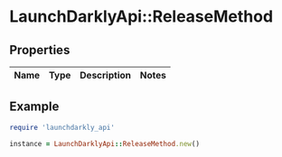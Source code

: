 # LaunchDarklyApi::ReleaseMethod

## Properties

| Name | Type | Description | Notes |
| ---- | ---- | ----------- | ----- |

## Example

```ruby
require 'launchdarkly_api'

instance = LaunchDarklyApi::ReleaseMethod.new()
```

